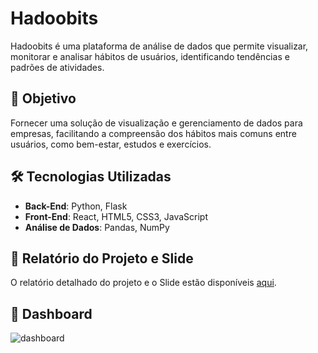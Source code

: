 # Hadoobits
Hadoobits é uma plataforma de análise de dados que permite visualizar, monitorar e analisar hábitos de usuários, identificando tendências e padrões de atividades.

## 🎯 Objetivo
Fornecer uma solução de visualização e gerenciamento de dados para empresas, facilitando a compreensão dos hábitos mais comuns entre usuários, como bem-estar, estudos e exercícios.


## 🛠️ Tecnologias Utilizadas
- **Back-End**: Python, Flask
- **Front-End**: React, HTML5, CSS3, JavaScript
- **Análise de Dados**: Pandas, NumPy


## 📄 Relatório do Projeto e Slide
O relatório detalhado do projeto e o Slide estão disponíveis [aqui](https://github.com/j0jds/Hadoobits/tree/main/collegeRelated).

## 🚀 Dashboard
![dashboard](https://github.com/user-attachments/assets/6989c685-8d24-4448-8268-1f990bed46f8)

